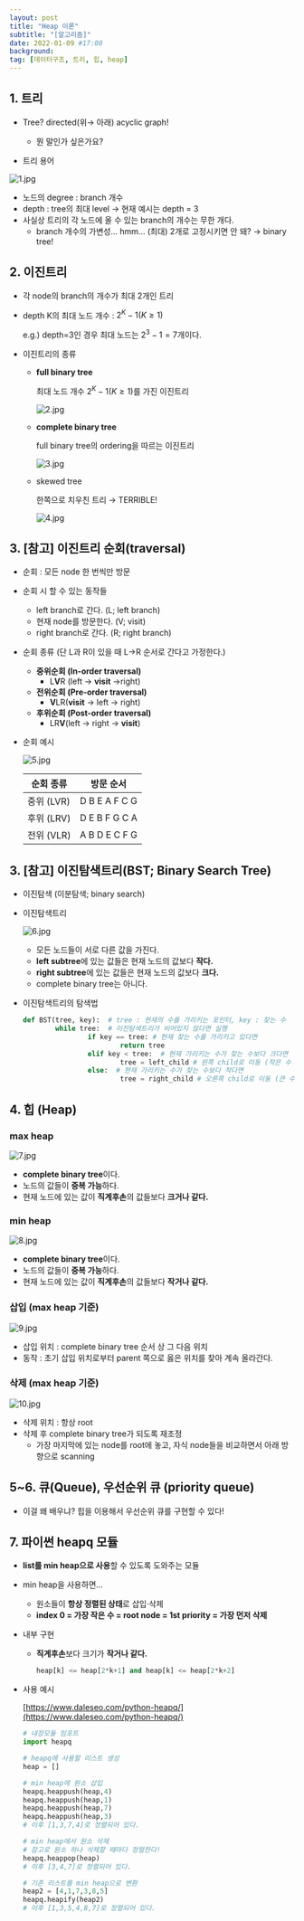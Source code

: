 ```yaml
---
layout: post
title: "Heap 이론"
subtitle: "[알고리즘]"
date: 2022-01-09 #17:00
background:
tag: [데이터구조, 트리, 힙, heap]
---
```


## 1. 트리

- Tree? directed(위→ 아래) acyclic graph!
    - 뭔 말인가 싶은가요?

        <!-- [이론공부](https://www.notion.so/eec9a6ff761644e2a78ccf34a564121d)  -->

- 트리 용어

![1.jpg](/assets/images/posts/2022-01-09/1.jpg)

- 노드의 degree : branch 개수
- depth : tree의 최대 level → 현재 예시는 depth = 3
- 사실상 트리의 각 노드에 올 수 있는 branch의 개수는 무한 개다.
    - branch 개수의 가변성... hmm... (최대) 2개로 고정시키면 안 돼? → binary tree!


## 2. 이진트리

- 각 node의 branch의 개수가 최대 2개인 트리
- depth K의 최대 노드 개수 : $2^K-1 (K≥1)$

    e.g.) depth=3인 경우 최대 노드는 $2^3-1=7$개이다.

- 이진트리의 종류
    - **full binary tree**

        최대 노드 개수 $2^K-1 (K≥1)$를 가진 이진트리

        ![2.jpg](/assets/images/posts/2022-01-09/2.jpg)

    - **complete binary tree**

        full binary tree의 ordering을 따르는 이진트리

        ![3.jpg](/assets/images/posts/2022-01-09/3.jpg)

    - skewed tree

        한쪽으로 치우친 트리 → TERRIBLE!

        ![4.jpg](/assets/images/posts/2022-01-09/4.jpg)


## 3. [참고] 이진트리 순회(traversal)

- 순회 : 모든 node 한 번씩만 방문
- 순회 시 할 수 있는 동작들
    - left branch로 간다. (L; left branch)
    - 현재 node를 방문한다. (V; visit)
    - right branch로 간다. (R; right branch)
- 순회 종류 (단 L과 R이 있을 때 L→R 순서로 간다고 가정한다.)
    - **중위순회 (In-order traversal)**
        - L**V**R (left → **visit** →right)
    - **전위순회 (Pre-order traversal)**
        - **V**LR(**visit** → left → right)
    - **후위순회 (Post-order traversal)**
        - LR**V**(left → right → **visit**)
- 순회 예시

    ![5.jpg](/assets/images/posts/2022-01-09/5.jpg)

    | 순회 종류 | 방문 순서 |
    | --- | --- |
    | 중위 (LVR) | D B E A F C G |
    | 후위 (LRV) | D E B F G C A |
    | 전위 (VLR) | A B D E C F G |

## 3. [참고] 이진탐색트리(BST; Binary Search Tree)

- 이진탐색 (이분탐색; binary search)

    <!-- [이론공부](https://www.notion.so/05302a04b3d143bfa9601b08531fad37) -->

- 이진탐색트리

    ![6.jpg](/assets/images/posts/2022-01-09/6.jpg)

    - 모든 노드들이 서로 다른 값을 가진다.
    - **left subtree**에 있는 값들은 현재 노드의 값보다 **작다.**
    - **right subtree**에 있는 값들은 현재 노드의 값보다 **크다.**
    - complete binary tree는 아니다.

- 이진탐색트리의 탐색법

    ```python
    def BST(tree, key):  # tree : 현재의 수를 가리키는 포인터, key : 찾는 수
    		while tree:  # 이진탐색트리가 비어있지 않다면 실행
    				if key == tree: # 현재 찾는 수를 가리키고 있다면
    						return tree
    				elif key < tree:  # 현재 가리키는 수가 찾는 수보다 크다면
    						tree = left_child # 왼쪽 child로 이동 (작은 수 찾아야 한다.)
    				else:  # 현재 가리키는 수가 찾는 수보다 작다면
    						tree = right_child # 오른쪽 child로 이동 (큰 수 찾아야 한다.)
    ```


## 4. 힙 (Heap)

### max heap

![7.jpg](/assets/images/posts/2022-01-09/7.jpg)

- **complete binary tree**이다.
- 노드의 값들이 **중복 가능**하다.
- 현재 노드에 있는 값이 **직계후손**의 값들보다 **크거나 같다.**

### min heap

![8.jpg](/assets/images/posts/2022-01-09/8.jpg)

- **complete binary tree**이다.
- 노드의 값들이 **중복 가능**하다.
- 현재 노드에 있는 값이 **직계후손**의 값들보다 **작거나 같다.**

### 삽입 (max heap 기준)

![9.jpg](/assets/images/posts/2022-01-09/9.jpg)

- 삽입 위치 : complete binary tree 순서 상 그 다음 위치
- 동작 : 초기 삽입 위치로부터 parent 쪽으로 옳은 위치를 찾아 계속 올라간다.

### 삭제 (max heap 기준)

![10.jpg](/assets/images/posts/2022-01-09/10.jpg)

- 삭제 위치 : 항상 root
- 삭제 후 complete binary tree가 되도록 재조정
    - 가장 마지막에 있는 node를 root에 놓고, 자식 node들을 비교하면서 아래 방향으로 scanning

## 5~6. 큐(Queue), 우선순위 큐 (priority queue)

- 이걸 왜 배우냐? 힙을 이용해서 우선순위 큐를 구현할 수 있다!

<!-- [이론공부](https://www.notion.so/71bbc50f59cd4db28967a97aa52685aa) -->

## 7. 파이썬 heapq 모듈

- **list를 min heap으로 사용**할 수 있도록 도와주는 모듈
- min heap을 사용하면...
    - 원소들이 **항상 정렬된 상태**로 삽입·삭제
    - **index 0 = 가장 작은 수 = root node = 1st priority = 가장 먼저 삭제**
- 내부 구현
    - **직계후손**보다 크기가 **작거나 같다.**

        ```python
        heap[k] <= heap[2*k+1] and heap[k] <= heap[2*k+2]
        ```

- 사용 예시

    [https://www.daleseo.com/python-heapq/](https://www.daleseo.com/python-heapq/)

    ```python
    # 내장모듈 임포트
    import heapq

    # heapq에 사용할 리스트 생성
    heap = []

    # min heap에 원소 삽입
    heapq.heappush(heap,4)
    heapq.heappush(heap,1)
    heapq.heappush(heap,7)
    heapq.heappush(heap,3)
    # 이후 [1,3,7,4]로 정렬되어 있다.

    # min heap에서 원소 삭제
    # 참고로 원소 하나 삭제할 때마다 정렬한다!
    heapq.heappop(heap)
    # 이후 [3,4,7]로 정렬되어 있다.

    # 기존 리스트를 min heap으로 변환
    heap2 = [4,1,7,3,8,5]
    heapq.heapify(heap2)
    # 이후 [1,3,5,4,8,7]로 정렬되어 있다.
    ```

